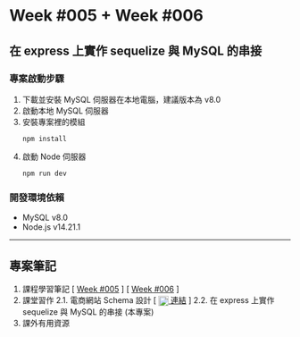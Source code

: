 # Week #005 + Week #006
## 在 express 上實作 sequelize 與 MySQL 的串接
### 專案啟動步驟
1. 下載並安裝 MySQL 伺服器在本地電腦，建議版本為 v8.0
2. 啟動本地 MySQL 伺服器
3. 安裝專案裡的模組
	```node
	npm install
	```
4. 啟動 Node 伺服器  
	```node
	npm run dev
	```
### 開發環境依賴
- MySQL v8.0
- Node.js v14.21.1
***
## 專案筆記
1. 課程學習筆記 [ [Week #005](./NOTES.md) ] [ [Week #006](./NOTES.md#week-006) ]
2. 課堂習作
	2.1. 電商網站 Schema 設計 [ [<img width="18" hieght="18" style="vertical-align: middle;" src="https://cdn-icons-png.flaticon.com/512/282/282100.png"/> 連結](./NOTES.md#課堂習作) ]
	2.2. 在 express 上實作 sequelize 與 MySQL 的串接 (本專案)
3. 課外有用資源